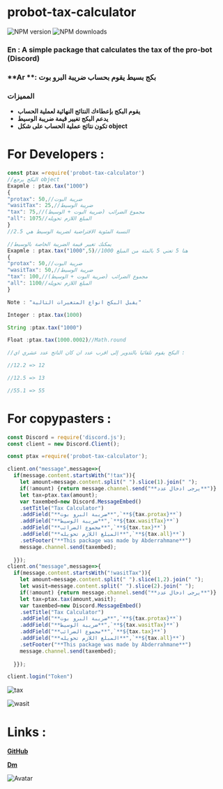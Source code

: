 # probot-tax-calculator
![NPM version][npm-version-image]
![NPM downloads][npm-downloads-image]


### **En** : A simple package that calculates the tax of the pro-bot **(Discord)**

### **Ar **: بكج بسيط يقوم بحساب ضريبة البرو بوت


### **المميزات**
- **يقوم البكج بإعطاءك النتائج النهائية لعملية الحساب**
- **يدعم البكج تغيير قيمة ضريبة الوسيط**
- **تكون نتائج عملية الحساب على شكل object**

# **For Developers :**
```js
const ptax =require('probot-tax-calculator')
//البكج يرجع object 
Exapmle : ptax.tax("1000")
{ 
"protax": 50,//ضريبة البوت
"wasitTax": 25,//ضريبة الوسيط
"tax": 75,//مجموع الضرائب (ضريبة البوت + الوسيط)
"all": 1075//المبلغ اللازم تحويله
}
//النسبة المئوية الافتراضية لضريبة الوسيط هي 2.5

//يمكنك تغيير قيمة الضريبة الخاصة بالوسيط
Exapmle : ptax.tax("1000",5)//هنا 5 تعني 5 بالمئة من المبلغ 1000 
{ 
"protax": 50,//ضريبة البوت
"wasitTax": 50,//ضريبة الوسيط
"tax": 100,//مجموع الضرائب (ضريبة البوت + الوسيط)
"all": 1100//المبلغ اللازم تحويله
}

Note : "يقبل البكج انواع المتغيرات التالية"

Integer : ptax.tax(1000)

String :ptax.tax("1000")

Float :ptax.tax(1000.0002)//Math.round 

//البكج يقوم تلقائيا بالتدوير إلى اقرب عدد ان كان الناتج عدد عشري اي :

//12.2 => 12

//12.5 => 13

//55.1 => 55
```



# **For copypasters :**
```js
const Discord = require('discord.js');
const client = new Discord.Client();

const ptax =require('probot-tax-calculator');

client.on("message",message=>{
  if(message.content.startsWith("!tax")){
    let amount=message.content.split(" ").slice(1).join(" ");
    if(!amount) {return message.channel.send("**يرجى ادخال عدد**")}
    let tax=ptax.tax(amount);
    var taxembed=new Discord.MessageEmbed()
    .setTitle("Tax Calculator")
    .addField("**ضريبة البرو بوت**",`**${tax.protax}**`)
    .addField("**ضريبة الوسيط**",`**${tax.wasitTax}**`)
    .addField("**مجموع الضرائب**",`**${tax.tax}**`)
    .addField("**المبلغ اللازم تحويله**",`**${tax.all}**`)
    .setFooter("**This package was made by Abderrahmane**")
    message.channel.send(taxembed);
    
  }});
client.on("message",message=>{
  if(message.content.startsWith("!wasitTax")){
    let amount=message.content.split(" ").slice(1,2).join(" ");
    let wasit=message.content.split(" ").slice(2).join(" ");
    if(!amount) {return message.channel.send("**يرجى ادخال عدد**")}
    let tax=ptax.tax(amount,wasit);
    var taxembed=new Discord.MessageEmbed()
    .setTitle("Tax Calculator")
    .addField("**ضريبة البرو بوت**",`**${tax.protax}**`)
    .addField("**ضريبة الوسيط**",`**${tax.wasitTax}**`)
    .addField("**مجموع الضرائب**",`**${tax.tax}**`)
    .addField("**المبلغ اللازم تحويله**",`**${tax.all}**`)
    .setFooter("**This package was made by Abderrahmane**")
    message.channel.send(taxembed);
    
  }});

client.login("Token")
```
![tax](https://cdn.discordapp.com/attachments/802919685834014781/839189122869362758/unknown.png)

![wasit](https://cdn.discordapp.com/attachments/802919685834014781/839189363266420778/unknown.png)

# **Links :**
[**GitHub**](https://github.com/Abdo30004)

[**Dm**](https://discord.com/channels/@me/760952710383665192)

![Avatar](https://api.abderrahmane300.repl.co/avatar/760952710383665192)

[npm-url]: https://npmjs.org/package/probot-tax-calculator
[npm-version-image]: https://img.shields.io/npm/v/probot-tax-calculator.svg?style=flat
[npm-downloads-image]: https://img.shields.io/npm/dm/probot-tax-calculator.svg?style=flat
[npm-downloads-url]: https://npmcharts.com/compare/probot-tax-calculator?minimal=true
